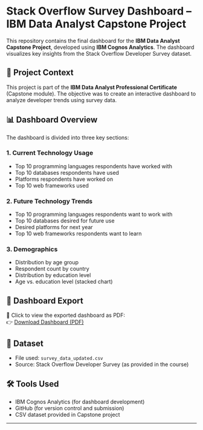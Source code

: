 # Stack Overflow Survey Dashboard – IBM Data Analyst Capstone Project

This repository contains the final dashboard for the **IBM Data Analyst Capstone Project**, developed using **IBM Cognos Analytics**. The dashboard visualizes key insights from the Stack Overflow Developer Survey dataset.

## 🎯 Project Context

This project is part of the **IBM Data Analyst Professional Certificate** (Capstone module). The objective was to create an interactive dashboard to analyze developer trends using survey data.

## 📊 Dashboard Overview

The dashboard is divided into three key sections:

### 1. **Current Technology Usage**
- Top 10 programming languages respondents have worked with
- Top 10 databases respondents have used
- Platforms respondents have worked on
- Top 10 web frameworks used

### 2. **Future Technology Trends**
- Top 10 programming languages respondents want to work with
- Top 10 databases desired for future use
- Desired platforms for next year
- Top 10 web frameworks respondents want to learn

### 3. **Demographics**
- Distribution by age group
- Respondent count by country
- Distribution by education level
- Age vs. education level (stacked chart)

## 📎 Dashboard Export

📄 Click to view the exported dashboard as PDF:  
👉 [Download Dashboard (PDF)]()

## 📂 Dataset

- File used: `survey_data_updated.csv`
- Source: Stack Overflow Developer Survey (as provided in the course)

## 🛠️ Tools Used

- IBM Cognos Analytics (for dashboard development)
- GitHub (for version control and submission)
- CSV dataset provided in Capstone project


---

